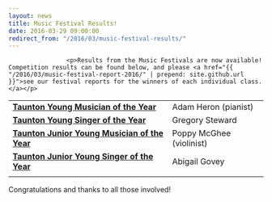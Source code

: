 ```yaml
---
layout: news
title: Music Festival Results!
date: 2016-03-29 09:00:00
redirect_from: "/2016/03/music-festival-results/"
---
```

<section>

                    
                    <p>Results from the Music Festivals are now available! Competition results can be found below, and please <a href="{{ "/2016/03/music-festival-report-2016/" | prepend: site.github.url }}">see our festival reports for the winners of each individual class.</a></p>
<div class="table-responsive"><table  style="width:100%; "  class="easy-table easy-table-default " border="0">
<tbody>
<tr><td ><strong><a href="{{ "/events/music-festival/taunton-young-musician/" | prepend: site.github.url }}">Taunton Young Musician of the Year</a></strong></td>
<td >Adam Heron (pianist)</td>
</tr>

<tr><td ><strong><a href="{{ "/events/music-festival/taunton-young-singer/" | prepend: site.github.url }}">Taunton Young Singer of the Year</a></strong></td>
<td >Gregory Steward</td>
</tr>

<tr><td ><strong><a href="{{ "/events/music-festival/taunton-junior-young-musician/" | prepend: site.github.url }}">Taunton Junior Young Musician of the Year</a></strong></td>
<td >Poppy McGhee (violinist)</td>
</tr>

<tr><td ><strong><a href="{{ "/taunton-junior-young-singer/" | prepend: site.github.url }}">Taunton Junior Young Singer of the Year</a></strong></td>
<td >Abigail Govey</td>
</tr>

<tr><td ></td>
<td ></td>
</tr>
</tbody></table></div>
<p>Congratulations and thanks to all those involved!</p>

                
</section>

